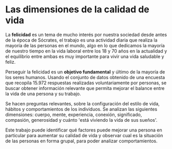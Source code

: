 # Las dimensiones de la calidad de vida

La **felicidad** es un tema de mucho interés por nuestra sociedad desde antes de la época de Sócrates, el trabajo es una actividad diaria que realiza la mayoría de las personas en el mundo, algo en lo que dedicamos la mayoría de nuestro tiempo en la vida laboral entre los 18 y 70 años en la actualidad y el equilibrio entre ambas es muy importante para vivir una vida saludable y feliz. 

Perseguir la felicidad es un **objetivo fundamental** y último de la mayoría de los seres humanos.
Usando el conjunto de datos obtenido de una encuesta que recopila 15.972 respuestas realizadas voluntariamente por personas, se buscar obtener información relevante que permita mejorar el balance entre la vida de una persona y su trabajo. 


Se hacen preguntas relevantes, sobre la configuración del estilo de vida, hábitos y comportamientos de los individuos. Se analizan las siguientes dimensiones: cuerpo, mente, experiencia, conexión, significado, compasión, generosidad y cuánto 'está viviendo la vida de sus sueños'. 

Este trabajo puede identificar qué factores puede mejorar una persona en particular para aumentar su calidad de vida y observar cual es la situación de las personas en forma grupal, para poder analizar comportamientos.
